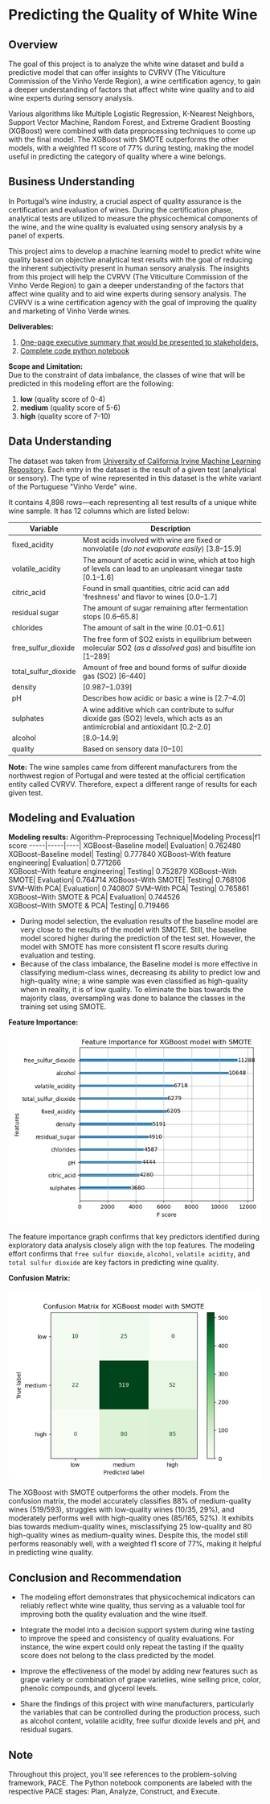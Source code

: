 # Predicting the Quality of White Wine

## Overview
The goal of this project is to analyze the white wine dataset and build a predictive model that can offer insights to CVRVV (The Viticulture Commission of the Vinho Verde Region), a wine certification agency, to gain a deeper understanding of factors that affect white wine quality and to aid wine experts during sensory analysis. 

Various algorithms like Multiple Logistic Regression, K-Nearest Neighbors, Support Vector Machine, Random Forest, and Extreme Gradient Boosting (XGBoost) were combined with data preprocessing techniques to come up with the final model. The XGBoost with SMOTE outperforms the other models, with a weighted f1 score of 77% during testing, making the model useful in predicting the category of quality where a wine belongs. 


## Business Understanding
In Portugal’s wine industry, a crucial aspect of quality assurance is the certification and evaluation of wines. During the certification phase, analytical tests are utilized to measure the physicochemical components of the wine, and the wine quality is evaluated using sensory analysis by a panel of experts.  

This project aims to develop a machine learning model to predict white wine quality based on objective analytical test results with the goal of reducing the inherent subjectivity present in human sensory analysis. The insights from this project will help the CVRVV (The Viticulture Commission of the Vinho Verde Region) to gain a deeper understanding of the factors that affect wine quality and to aid wine experts during sensory analysis. The CVRVV is a wine certification agency with the goal of improving the quality and marketing of Vinho Verde wines. 

**Deliverables:**
1. [One-page executive summary that would be presented to stakeholders.](https://docs.google.com/presentation/d/1oDFPnfKkoBjCuXTg55KydqY83c-4uBwVb0ZATAKvQlY/edit?usp=sharing)
2. [Complete code python notebook](https://github.com/je-marco/Wine-Quality-Prediction/blob/cc927f5e9b527f70a71bb0c84fea4cc1d8a1e180/wine_quality_prediction.ipynb)

**Scope and Limitation:**  
Due to the constraint of data imbalance, the classes of wine that will be predicted in this modeling effort are the following: 
1. **low** (quality score of 0-4)
2. **medium** (quality score of 5-6)
3. **high** (quality score of 7-10)


## Data Understanding
The dataset was taken from [University of California Irvine Machine Learning Repository](https://archive.ics.uci.edu/dataset/186/wine+quality). Each entry in the dataset is the result of a given test (analytical or sensory). The type of wine represented in this dataset is the white variant of the  Portuguese "Vinho Verde" wine.

It contains 4,898 rows&mdash;each representing all test results of a unique white wine sample. It has 12 columns which are listed below: 

  Variable  |Description |
-----|-----|
fixed_acidity|Most acids involved with wine are fixed or nonvolatile (*do not evaporate easily*) [3.8&ndash;15.9]|
volatile_acidity|The amount of acetic acid in wine, which at too high of levels can lead to an unpleasant vinegar taste [0.1&ndash;1.6]|
citric_acid|Found in small quantities, citric acid can add 'freshness' and flavor to wines [0.0&ndash;1.7]|
residual sugar|The amount of sugar remaining after fermentation stops [0.6&ndash;65.8]|
chlorides|The amount of salt in the wine [0.01&ndash;0.61]|
free_sulfur_dioxide|The free form of SO2 exists in equilibrium between molecular SO2 (*as a dissolved gas*) and bisulfite ion [1&ndash;289]|
total_sulfur_dioxide|Amount of free and bound forms of sulfur dioxide gas (SO2) [6&ndash;440]|
density|[0.987&ndash;1.039]|
pH|Describes how acidic or basic a wine is [2.7&ndash;4.0]|
sulphates|A wine additive which can contribute to sulfur dioxide gas (SO2) levels, which acts as an antimicrobial and antioxidant [0.2&ndash;2.0]|
alcohol|[8.0&ndash;14.9]|
quality|Based on sensory data [0&ndash;10]|


**Note:** The wine samples came from different manufacturers from the northwest region of Portugal and were tested at the official certification entity called CVRVV. Therefore, expect a different range of results for each given test. 


## Modeling and Evaluation

**Modeling results:**
Algorithm&ndash;Preprocessing Technique|Modeling Process|f1 score
-----|-----|----|
XGBoost&ndash;Baseline model| Evaluation| 0.762480	
XGBoost&ndash;Baseline model| Testing| 0.777840	
XGBoost&ndash;With feature engineering| Evaluation| 0.771266	
XGBoost&ndash;With feature engineering| Testing| 0.752879
XGBoost&ndash;With SMOTE| Evaluation| 0.764714
XGBoost&ndash;With SMOTE| Testing| 0.768106	
SVM&ndash;With PCA| Evaluation| 0.740807
SVM&ndash;With PCA| Testing| 0.765861
XGBoost&ndash;With SMOTE & PCA| Evaluation| 0.744526	
XGBoost&ndash;With SMOTE & PCA| Testing| 0.719466	

* During model selection, the evaluation results of the baseline model are very close to the results of the model with SMOTE. Still, the baseline model scored higher during the prediction of the test set. However, the model with SMOTE has more consistent f1 score results during evaluation and testing.
* Because of the class imbalance, the Baseline model is more effective in classifying medium-class wines, decreasing its ability to predict low and high-quality wine; a wine sample was even classified as high-quality when in reality, it is of low quality. To eliminate the bias towards the majority class, oversampling was done to balance the classes in the training set using SMOTE.

**Feature Importance:**

![feature_importance_plot](https://github.com/je-marco/Wine-Quality-Prediction/blob/cc927f5e9b527f70a71bb0c84fea4cc1d8a1e180/Feature%20Importance%20for%20XGBoost%20model%20with%20SMOTE%20final.png)

The feature importance graph confirms that key predictors identified during exploratory data analysis closely align with the top features. The modeling effort confirms that `free sulfur dioxide`, `alcohol`, `volatile acidity`, and `total sulfur dioxide` are key factors in predicting wine quality. 

**Confusion Matrix:**

![confusion_matrix](https://github.com/je-marco/Wine-Quality-Prediction/blob/cc080a5adb3ac80718d09fa92e06b5e2a2503587/Confusion%20Matrix%20for%20XGBoost%20model%20with%20SMOTE.png)

The XGBoost with SMOTE outperforms the other models. From the confusion matrix, the model accurately classifies 88% of medium-quality wines (519/593), struggles with low-quality wines (10/35, 29%), and moderately performs well with high-quality ones (85/165, 52%). It exhibits bias towards medium-quality wines, misclassifying 25 low-quality and 80 high-quality wines as medium-quality wines. Despite this, the model still performs reasonably well, with a weighted f1 score of 77%, making it helpful in predicting wine quality.


## Conclusion and Recommendation
* The modeling effort demonstrates that physicochemical indicators can reliably reflect white wine quality, thus serving as a valuable tool for improving both the quality evaluation and the wine itself.
  
* Integrate the model into a decision support system during wine tasting to improve the speed and consistency of quality evaluations. For instance, the wine expert could only repeat the tasting if the quality score does not belong to the class predicted by the model.

* Improve the effectiveness of the model by adding new features such as grape variety or combination of grape varieties, wine selling price, color, phenolic compounds, and glycerol levels.

* Share the findings of this project with wine manufacturers, particularly the variables that can be controlled during the production process, such as alcohol content, volatile acidity, free sulfur dioxide levels and pH,  and residual sugars. 
 
## Note
Throughout this project, you'll see references to the problem-solving framework, PACE. The Python notebook components are labeled with the respective PACE stages: Plan, Analyze, Construct, and Execute.

  
